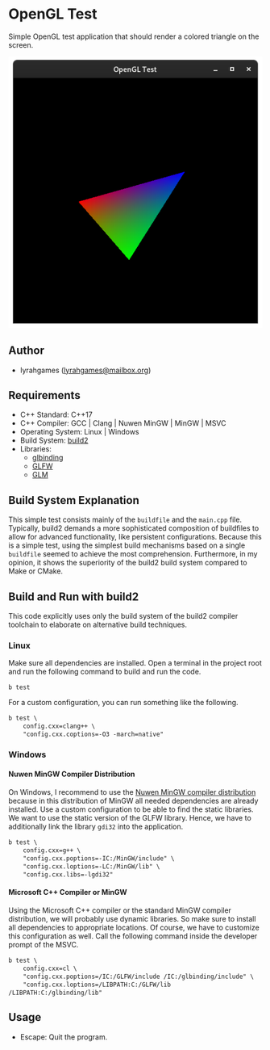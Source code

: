 # OpenGL Test
Simple OpenGL test application that should render a colored triangle on the screen.

![Screenshot](screenshot.png)

## Author
- lyrahgames (lyrahgames@mailbox.org)

## Requirements
- C++ Standard: C++17
- C++ Compiler: GCC | Clang | Nuwen MinGW | MinGW | MSVC
- Operating System: Linux | Windows
- Build System: [build2](https://build2.org)
- Libraries:
    + [glbinding](https://glbinding.org/)
    + [GLFW](https://www.glfw.org/)
    + [GLM](https://glm.g-truc.net/0.9.9/index.html)

## Build System Explanation
This simple test consists mainly of the `buildfile` and the `main.cpp` file.
Typically, build2 demands a more sophisticated composition of buildfiles to allow for advanced functionality, like persistent configurations.
Because this is a simple test, using the simplest build mechanisms based on a single `buildfile` seemed to achieve the most comprehension.
Furthermore, in my opinion, it shows the superiority of the build2 build system compared to Make or CMake.

## Build and Run with build2
This code explicitly uses only the build system of the build2 compiler toolchain to elaborate on alternative build techniques.

### Linux
Make sure all dependencies are installed.
Open a terminal in the project root and run the following command to build and run the code.

    b test

For a custom configuration, you can run something like the following.

    b test \
        config.cxx=clang++ \
        "config.cxx.coptions=-O3 -march=native"

### Windows
#### Nuwen MinGW Compiler Distribution
On Windows, I recommend to use the [Nuwen MinGW compiler distribution](https://nuwen.net/mingw.html) because in this distribution of MinGW all needed dependencies are already installed.
Use a custom configuration to be able to find the static libraries.
We want to use the static version of the GLFW library.
Hence, we have to additionally link the library `gdi32` into the application.

    b test \
        config.cxx=g++ \
        "config.cxx.poptions=-IC:/MinGW/include" \
        "config.cxx.loptions=-LC:/MinGW/lib" \
        "config.cxx.libs=-lgdi32"

#### Microsoft C++ Compiler or MinGW
Using the Microsoft C++ compiler or the standard MinGW compiler distribution, we will probably use dynamic libraries.
So make sure to install all dependencies to appropriate locations.
Of course, we have to customize this configuration as well.
Call the following command inside the developer prompt of the MSVC.

    b test \
        config.cxx=cl \
        "config.cxx.poptions=/IC:/GLFW/include /IC:/glbinding/include" \
        "config.cxx.loptions=/LIBPATH:C:/GLFW/lib /LIBPATH:C:/glbinding/lib"

## Usage
- Escape: Quit the program.
